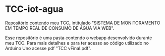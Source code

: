 # TCC-iot-agua
Repositório contendo meu TCC, intitulado "SISTEMA DE MONITORAMENTO EM TEMPO REAL DE CONSUMO DE ÁGUA VIA WEB".

Esse repositório é uma pasta contendo o webapp desenvolvido durante meu TCC. Para mais detalhes e para ter acesso ao código utilizado no Arduino Uno acesse pdf "TCC vFinal.pdf".
